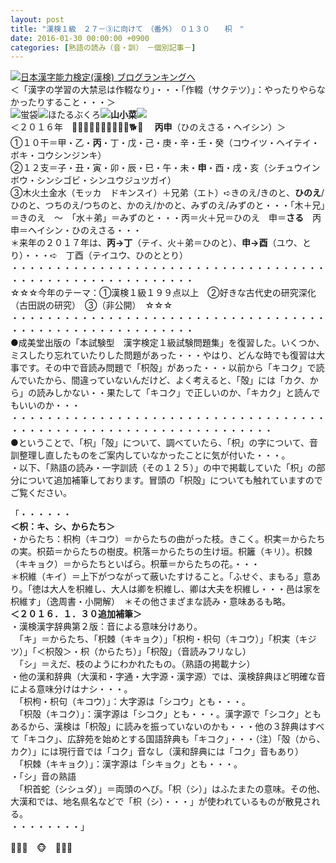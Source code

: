 ```yaml
---
layout: post
title: "漢検１級　２７－③に向けて　（番外）　０１３０　　枳　"
date: 2016-01-30 00:00:00 +0900
categories: [熟語の読み（音・訓）　－個別記事－]
---
```


[![](/syuusyuu9701/assets/images/漢検１級-２７－③に向けて-（番外）-０１３０-枳--br_c_3028_1.gif)](http://blog.with2.net/link.php?1659096:3028 "日本漢字能力検定(漢検) ブログランキングへ")[日本漢字能力検定(漢検) ブログランキングへ](http://blog.with2.net/link.php?1659096:3028)  
＜「漢字の学習の大禁忌は作輟なり」・・・「作輟（サクテツ）」：やったりやらなかったりすること・・・＞  
![](/syuusyuu9701/assets/images/漢検１級-２７－③に向けて-（番外）-０１３０-枳--fd2f180fd5aaa93658ca4edd1160a9a3.png)蛍袋![](/syuusyuu9701/assets/images/漢検１級-２７－③に向けて-（番外）-０１３０-枳--fd2f180fd5aaa93658ca4edd1160a9a3.png)ほたるぶくろ![](/syuusyuu9701/assets/images/漢検１級-２７－③に向けて-（番外）-０１３０-枳--fd2f180fd5aaa93658ca4edd1160a9a3.png)**山小菜**![](/syuusyuu9701/assets/images/漢検１級-２７－③に向けて-（番外）-０１３０-枳--fd2f180fd5aaa93658ca4edd1160a9a3.png)　  
＜２０１６年　🐁🐃🐯🐇🐉🐍🐎🐑🐒🐔🐕🐖 　**丙申**（ひのえさる・ヘイシン）＞  
①１０干＝甲・乙・**丙**・丁・戊・己・庚・辛・壬・癸（コウイツ・ヘイテイ・ボキ・コウシンジンキ）　  
②１２支＝子・丑・寅・卯・辰・巳・午・未・**申**・酉・戌・亥（シチュウインボウ・シンシゴビ・シンユウジュツガイ）  
③木火土金水（モッカ　ドキンスイ）＋兄弟（エト）➪きのえ/きのと、**ひのえ**/ひのと、つちのえ/つちのと、かのえ/かのと、みずのえ/みずのと・・・「木＋兄」＝きのえ　～　「水＋弟」＝みずのと・・・丙＝火＋兄＝ひのえ　申＝**さる**　丙申＝ヘイシン・ひのえさる・・・  
＊来年の２０１７年は、**丙→丁**（テイ、火＋弟＝ひのと）、**申→酉**（ユウ、とり）・・・➪　丁酉（テイユウ、ひのととり）  
・・・・・・・・・・・・・・・・・・・・・・・・・・・・・・・・・・・・・・・・・・・・・・・・・・・・・・・・・  
☆☆☆今年のテーマ：①漢検１級１９９点以上　②好きな古代史の研究深化（古田説の研究）　③（非公開）　☆☆☆　　  
・・・・・・・・・・・・・・・・・・・・・・・・・・・・・・・・・・・・・・・・・・・・・・・・・・・・・・・・・  
●成美堂出版の「本試験型　漢字検定１級試験問題集」を復習した。いくつか、ミスしたり忘れていたりした問題があった・・・やはり、どんな時でも復習は大事です。その中で音読み問題で「枳殻」があった・・・以前から「キコク」で読んでいたから、間違っていないんだけど、よく考えると、「殻」には「カク、から」の読みしかない・・果たして「キコク」で正しいのか、「キカク」と読んでもいいのか・・・  
・・・・・・・・・・・・・・・・・・・・・・・・・・・・・・・・・・・・・・・・・・・・・・・・・・・・・・・・・・・・・・・・・・  
●ということで、「枳」「殻」について、調べていたら、「枳」の字について、音訓整理し直したものをご案内していなかったことに気が付いた・・・。  
・以下、「熟語の読み・一字訓読（その１２５）」の中で掲載していた「枳」の部分について追加補筆しております。冒頭の「枳殻」についても触れていますのでご覧ください。  
  
「・・・・・・  
**＜枳：キ、シ、からたち＞**  
・からたち：枳枸（キコウ）＝からたちの曲がった枝。きこく。枳実＝からたちの実。枳茹＝からたちの樹皮。枳落＝からたちの生け垣。枳籬（キリ）。枳棘（キキョク）＝からたちといばら。枳華＝からたちの花。・・・  
＊枳維（キイ）＝上下がつながって蔽いたすけること。「ふせぐ、まもる」意あり。「徳は大人を枳維し、大人は卿を枳維し、卿は大夫を枳維し・・・邑は家を枳維す」（逸周書・小開解）　＊その他さまざまな読み・意味あるも略。  
**＜２０１６．１．３０追加補筆＞**  
・漢検漢字辞典第２版：音による意味分けあり。  
　「キ」＝からたち、「枳棘（キキョク）」「枳枸・枳句（キコウ）」「枳実（キジツ）」「＜枳殻＞・枳（からたち）」「枳殻」（音読みフリなし）  
　「シ」＝えだ、枝のようにわかれたもの。（熟語の掲載ナシ）  
・他の漢和辞典（大漢和・字通・大字源・漢字源）では、漢検辞典ほど明確な音による意味分けはナシ・・・。  
　「枳枸・枳句（キコウ）」：大字源は「シコウ」とも・・・。  
　「枳殻（キコク）」：漢字源は「シコク」とも・・・。漢字源で「シコク」ともあるから、漢検は「枳殻」に読みを振っていないのかも・・・他の３辞典はすべて「キコク」、広辞苑を始めとする国語辞典も「キコク」・・・（注）「殻（から、カク）」には現行音では「コク」音なし（漢和辞典には「コク」音もあり）  
　「枳棘（キキョク）」：漢字源は「シキョク」とも・・・。  
・「シ」音の熟語  
　「枳首蛇（シシュダ）」＝両頭のへび。「枳（シ）」はふたまたの意味。その他、大漢和では、地名県名などで「枳（シ）・・・」が使われているものが散見される。　  
・・・・・・・・」  
  
👋👋👋　🐵　👋👋👋  